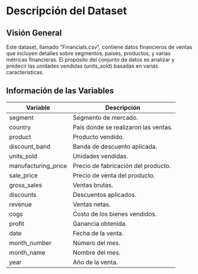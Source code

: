 # Descripción del Dataset

## Visión General
Este dataset, llamado "Financials.csv", contiene datos financieros de ventas que incluyen detalles sobre segmentos, países, productos, y varias métricas financieras. El propósito del conjunto de datos es analizar y predecir las unidades vendidas (units_sold) basadas en varias características.

## Información de las Variables

| Variable            | Descripción                                             |
|---------------------|---------------------------------------------------------|
| segment             | Segmento de mercado.                                    |
| country             | País donde se realizaron las ventas.                    |
| product             | Producto vendido.                                       |
| discount_band       | Banda de descuento aplicada.                            |
| units_sold          | Unidades vendidas.                                      |
| manufacturing_price | Precio de fabricación del producto.                     |
| sale_price          | Precio de venta del producto.                           |
| gross_sales         | Ventas brutas.                                          |
| discounts           | Descuentos aplicados.                                   |
| revenue             | Ventas netas.                                           |
| cogs                | Costo de los bienes vendidos.                           |
| profit              | Ganancia obtenida.                                      |
| date                | Fecha de la venta.                                      |
| month_number        | Número del mes.                                         |
| month_name          | Nombre del mes.                                         |
| year                | Año de la venta.                                        |